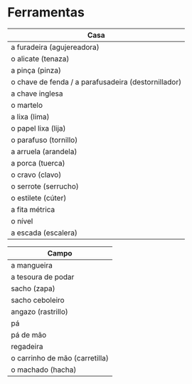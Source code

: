 # Ferramentas

| Casa |
| -- |
| a furadeira (agujereadora) |
| o alicate (tenaza) |
| a pinça (pinza) |
| o chave de fenda / a parafusadeira (destornillador) |
| a chave inglesa |
| o martelo |
| a lixa (lima) |
| o papel lixa (lija) |
| o parafuso (tornillo) |
| a arruela (arandela) |
| a porca (tuerca) |
| o cravo (clavo) |
| o serrote (serrucho) |
| o estilete (cúter) |
| a fita métrica |
| o nível |
| a escada (escalera) |

| Campo |
| -- |
| a mangueira |
| a tesoura de podar |
| sacho (zapa) |
| sacho ceboleiro |
| angazo (rastrillo) |
| pá |
| pá de mão |
| regadeira |
| o carrinho de mão (carretilla) |
| o machado (hacha) |
